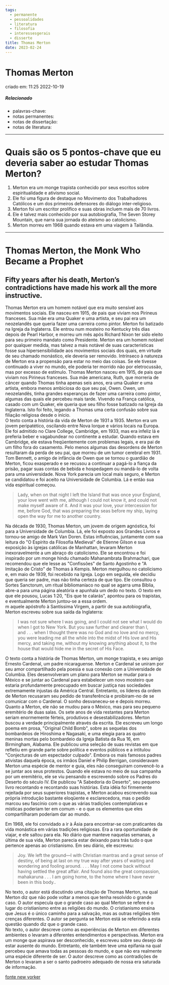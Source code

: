 ```yaml
---
tags:
  - permanente
  - pessoalidades
  - literatura
  - filosofia
  - interessesgerais
  - disserte
title: Thomas Merton
date: 2023-02-24
---
```


# Thomas Merton

criado em: 11:25 2022-10-19

##### Relacionado

- palavras-chave: 
- notas permanentes: 
- notas de dissertação:
- notas de literatura: 

---

# Quais são os 5 pontos-chave que eu deveria saber ao estudar Thomas Merton?

1. Merton era um monge trapista conhecido por seus escritos sobre espiritualidade e ativismo social.
2. Ele foi uma figura de destaque no Movimento dos Trabalhadores Católicos e um dos primeiros defensores do diálogo inter-religioso.
3. Merton foi um escritor prolífico e suas obras incluem mais de 70 livros.
4. Ele é talvez mais conhecido por sua autobiografia, The Seven Storey Mountain, que narra sua jornada do ateísmo ao catolicismo.
5. Merton morreu em 1968 quando estava em uma viagem à Tailândia.
---

# Thomas Merton, the Monk Who Became a Prophet

## Fifty years after his death, Merton’s contradictions have made his work all the more instructive.

Thomas Merton era um homem notável que era muito sensível aos movimentos sociais. Ele nasceu em 1915, de pais que viviam nos Pirineus franceses. Sua mãe era uma Quaker e uma artista, e seu pai era um neozelandês que queria fazer uma carreira como pintor. Merton foi batizado na Igreja da Inglaterra. Ele entrou num mosteiro no Kentucky três dias depois de Pearl Harbor, e morreu um mês após Richard Nixon ter sido eleito para seu primeiro mandato como Presidente. Merton era um homem notável por qualquer medida, mas talvez a mais notável de suas características fosse sua hipersensibilidade aos movimentos sociais dos quais, em virtude de seu chamado monástico, ele deveria ser removido. Intrínseco à natureza de Merton era a propensão para estar no meio das coisas. Se ele tivesse continuado a viver no mundo, ele poderia ter morrido não por eletrocussão, mas por excesso de estímulo. Thomas Merton nasceu em 1915, de pais que viviam nos Pirineus franceses. Sua mãe americana, Ruth, que morreria de câncer quando Thomas tinha apenas seis anos, era uma Quaker e uma artista, embora menos ambiciosa do que seu pai, Owen. Owen, um neozelandês, tinha grandes esperanças de fazer uma carreira como pintor, algumas das quais ele percebeu mais tarde. Vivendo na França católica, casado com um Quaker, ele queria que seu filho fosse batizado na Igreja da Inglaterra. Isto foi feito, legando a Thomas uma certa confusão sobre sua filiação religiosa desde o início.  
O texto conta a história da vida de Merton de 1931 a 1935. Merton era um jovem peripatético, oscilando entre Nova Iorque e vários locais na Europa. Ele foi admitido no Clare College, Cambridge, em 1933, mas era infeliz lá e preferia beber e vagabundear no continente a estudar. Quando estava em Cambridge, ele estava freqüentemente com problemas legais, e era pai de um filho fora do casamento. Pelo menos algumas das desordens de Merton resultaram da perda de seu pai, que morreu de um tumor cerebral em 1931. Tom Bennett, o amigo de infância de Owen que se tornou o guardião de Merton, ficou exasperado e se recusou a continuar a pagá-lo a fiança da prisão, pagar suas contas de bebida e hospedagem ou mandá-lo de volta para uma universidade. Nova York parecia um local mais seguro, e Merton se candidatou e foi aceito na Universidade de Columbia. Lá e então sua vida espiritual começou.

>Lady, when on that night I left the Island that was once your England, your love went with me, although I could not know it, and could not make myself aware of it. And it was your love, your intercession for me, before God, that was preparing the seas before my ship, laying open the way for me to another country.

Na década de 1930, Thomas Merton, um jovem de origem agnóstica, foi para a Universidade de Columbia. Lá, ele foi exposto aos Grandes Livros e tornou-se amigo de Mark Van Doren. Estas influências, juntamente com sua leitura do "O Espírito da Filosofia Medieval" de Etienne Gilson e sua exposição às igrejas católicas de Manhattan, levaram Merton inexoravelmente a um abraço do catolicismo. Ele se encontrou e foi inspirado por um monge hindu chamado Mahanambrata Brahmachari, que recomendou que ele lesse as "Confissões" de Santo Agostinho e "A Imitação de Cristo" de Thomas à Kempis. Merton mergulhou no catolicismo e, em maio de 1939, foi recebido na Igreja. Logo em seguida, ele decidiu que queria ser padre, mas não tinha certeza de que tipo. Ele consultou o Sortes Sanctorum, um ritual bibliomaníaco no qual se agarra uma Bíblia, abre-a para uma página aleatória e apunhala um dedo no texto. O texto em que ele pousou, Lucas 1:20, "Eis que te calarás", apontou para os trapistas, e eventualmente Merton juntou-se a essa ordem.  
m aquele apóstrofo à Santíssima Virgem, a partir de sua autobiografia, Merton escreveu sobre sua saída da Inglaterra:

> I was not sure where I was going, and I could not see what I would do when I got to New York. But you saw further and clearer than I, and . . . when I thought there was no God and no love and no mercy, you were leading me all the while into the midst of His love and His mercy, and taking me, without my knowing anything about it, to the house that would hide me in the secret of His Face.

O texto conta a história de Thomas Merton, um monge trapista, e seu amigo Ernesto Cardenal, um padre nicaraguense. Merton e Cardenal se uniram por seu amor compartilhado pela poesia e sua conexão com a Universidade de Columbia. Eles desenvolveram um plano para Merton se mudar para o México e se juntar ao Cardenal para estabelecer um novo mosteiro que estaria profundamente preocupado em buscar justiça nas sociedades extremamente injustas da América Central. Entretanto, os líderes da ordem de Merton recusaram seu pedido de transferência e proibiram-no de se comunicar com o Cardenal. O sonho desvaneceu-se e depois morreu. Quanto a Merton, ele não se mudou para o México, mas para seu pequeno eremitério de duas salas. Os sete anos de vida restantes para Merton seriam enormemente férteis, produtivos e desestabilizadores. Merton buscou a verdade principalmente através da escrita. Ele escreveu um longo poema em prosa, "Original Child Bomb", sobre as sequelas dos bombardeios de Hiroshima e Nagasaki, e uma elegia para as quatro meninas mortas pelo bombardeio da Igreja Batista da Rua 16, em Birmingham, Alabama. Ele publicou uma seleção de suas revistas em que refletiu em grande parte sobre política e eventos públicos e a intitulou "Conjecturas de um espectador culpado". Embora os mais famosos padres ativistas daquela época, os irmãos Daniel e Philip Berrigan, consideravam Merton uma espécie de mentor e guia, eles não conseguiram convencê-lo a se juntar aos seus protestos. Quando ele estava no meio de sua campanha por um eremitério, ele se viu pensando e escrevendo sobre os Padres do Deserto do século IV. Ele publicou "A Sabedoria do Deserto", seu pequeno livro recontando e recontando suas histórias. Esta idéia foi firmemente rejeitada por seus superiores trapistas, e Merton acabou escrevendo sua própria introdução bastante eloqüente e esclarecedora, mas o pedido marcou seu fascínio com o que as várias tradições contemplativas e místicas poderiam ter em comum - e o que os elementos que eles compartilharam poderiam dar ao mundo.

Em 1968, ele foi convidado a ir à Ásia para encontrar-se com praticantes da vida monástica em várias tradições religiosas. Era a rara oportunidade de viajar, e ele saltou para ela. No diário que manteve naquelas semanas, a última de sua vida, Merton parecia estar deixando para trás tudo o que pertence apenas ao cristianismo. Em seu diário, ele escreveu:

> Joy. We left the ground—I with Christian mantras and a great sense of destiny, of being at last on my true way after years of waiting and wondering and fooling around. . . . May I not come back without having settled the great affair. And found also the great compassion, mahakaruna . . . I am going home, to the home where I have never been in this body..

No texto, o autor está discutindo uma citação de Thomas Merton, na qual Merton diz que não pode voltar a menos que tenha resolvido o grande caso. O autor especula que o grande caso ao qual Merton se refere é o lugar do cristianismo entre as religiões do mundo. O cristianismo ensina que Jesus é o único caminho para a salvação, mas as outras religiões têm crenças diferentes. O autor se pergunta se Merton está se referindo a esta questão quando diz que o grande caso.  
No texto, o autor descreve como as experiências de Merton em diferentes ambientes o levaram a diferentes entendimentos e perspectivas. Merton era um monge que aspirava ser desconhecido, e escreveu sobre seu desejo de estar ausente do mundo. Entretanto, ele também teve uma epifania na qual percebeu que amava todas as pessoas do mundo, e que não era realmente uma espécie diferente de ser. O autor descreve como as contradições de Merton o levaram a ser o santo padroeiro adequado de nossa era saturada de informação.

[fonte new yorker](https://www.newyorker.com/books/under-review/thomas-merton-the-monk-who-became-a-prophet)
